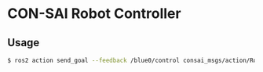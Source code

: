 # CON-SAI Robot Controller

## Usage

```sh
$ ros2 action send_goal --feedback /blue0/control consai_msgs/action/RobotControl "{x: {value: 0.0}, y: {value: 0.0}, theta: {value: 0.0}}"
```
